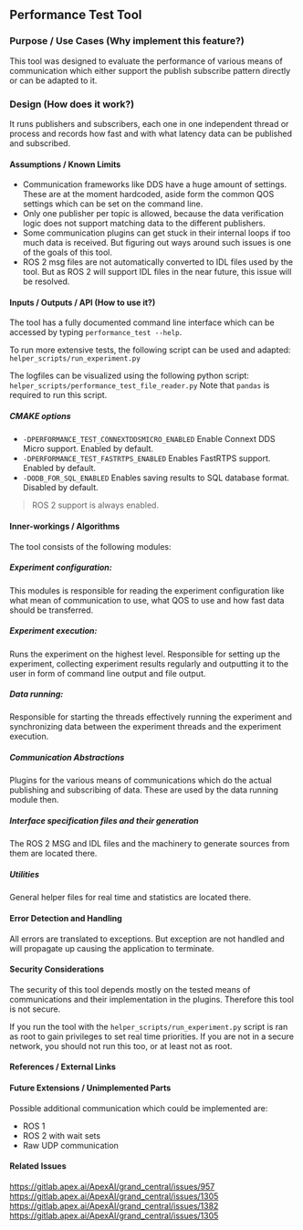 ## Performance Test Tool

### Purpose / Use Cases (Why implement this feature?)
This tool was designed to evaluate the performance of various means of communication
which either support the publish subscribe pattern directly or can be adapted to it.

### Design (How does it work?)
It runs publishers and subscribers, each one in one independent thread or process and records how fast
and with what latency data can be published and subscribed.

#### Assumptions / Known Limits
* Communication frameworks like DDS have a huge amount of settings. These are at the moment
hardcoded, aside form the common QOS settings which can be set on the command line.
* Only one publisher per topic is allowed, because the data verification logic does not support
matching data to the different publishers.
* Some communication plugins can get stuck in their internal loops if too much data is received.
But figuring out ways around such issues is one of the goals of this tool.
* ROS 2 msg files are not automatically converted to IDL files used by
the tool. But as ROS 2 will support IDL files in the near future, this issue
will be resolved.

#### Inputs / Outputs / API (How to use it?)
The tool has a fully documented command line interface which can be accessed by typing
`performance_test --help`.

To run more extensive tests, the following script can be used and adapted:
`helper_scripts/run_experiment.py`

The logfiles can be visualized using the following python script:
`helper_scripts/performance_test_file_reader.py`
Note that `pandas` is required to run this script.

##### CMAKE options

* `-DPERFORMANCE_TEST_CONNEXTDDSMICRO_ENABLED` Enable Connext DDS Micro support. Enabled by default.
* `-DPERFORMANCE_TEST_FASTRTPS_ENABLED` Enables FastRTPS support. Enabled by default.
* `-DODB_FOR_SQL_ENABLED` Enables saving results to SQL database format. Disabled by default.

> ROS 2 support is always enabled.

#### Inner-workings / Algorithms
The tool consists of the following modules:

##### Experiment configuration:
This modules is responsible for reading the experiment configuration like
what mean of communication to use, what QOS to use and how fast data should
be transferred.

##### Experiment execution:
Runs the experiment on the highest level. Responsible for setting up the experiment,
collecting experiment results regularly and outputting it to the user in form of command line
output and file output.

##### Data running:
Responsible for starting the threads effectively running the experiment and synchronizing data between
the experiment threads and the experiment execution.

##### Communication Abstractions
Plugins for the various means of communications which do the actual publishing and subscribing of data.
These are used by the data running module then.

##### Interface specification files and their generation
The ROS 2 MSG and IDL files and the machinery to generate sources from
them are located there.

##### Utilities
General helper files for real time and statistics are located there.

#### Error Detection and Handling
All errors are translated to exceptions. But exception are not handled and will
propagate up causing the application to terminate.

#### Security Considerations
<!-- Required -->
The security of this tool depends mostly on the tested means of communications and their
implementation in the plugins. Therefore this tool is not secure.

If you run the tool with the `helper_scripts/run_experiment.py` script is ran as root to
gain privileges to set real time priorities. If you are not in a secure network, you should not run this too,
or at least not as root.
#### References / External Links
<!-- Optional -->

#### Future Extensions / Unimplemented Parts
Possible additional communication which could be implemented are:
* ROS 1
* ROS 2 with wait sets
* Raw UDP communication

#### Related Issues
https://gitlab.apex.ai/ApexAI/grand_central/issues/957
https://gitlab.apex.ai/ApexAI/grand_central/issues/1305
https://gitlab.apex.ai/ApexAI/grand_central/issues/1382
https://gitlab.apex.ai/ApexAI/grand_central/issues/1305



